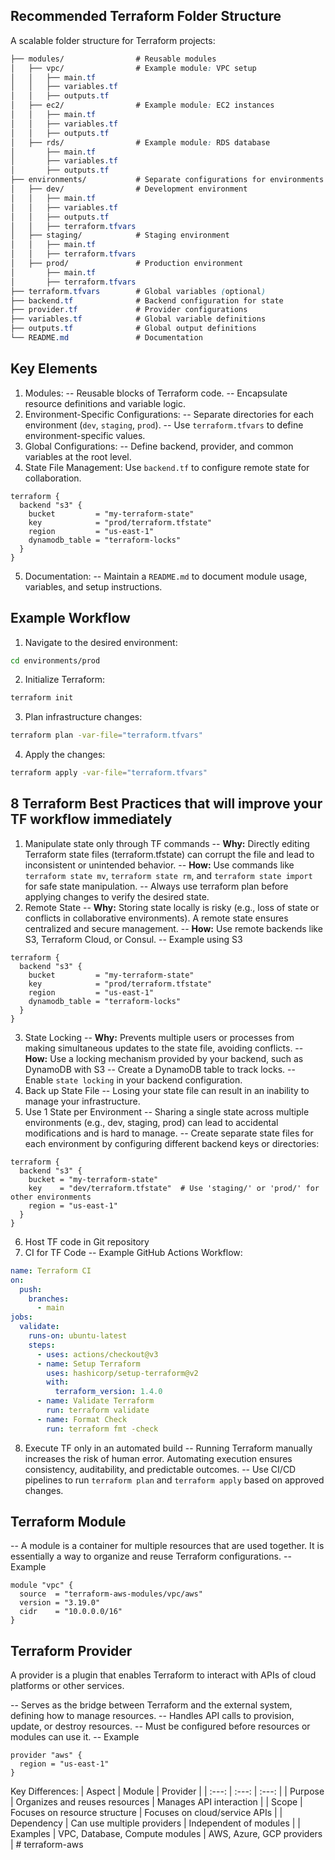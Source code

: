 ## Recommended Terraform Folder Structure
A scalable folder structure for Terraform projects:


````css
├── modules/                # Reusable modules
│   ├── vpc/                # Example module: VPC setup
│   │   ├── main.tf
│   │   ├── variables.tf
│   │   ├── outputs.tf
│   ├── ec2/                # Example module: EC2 instances
│   │   ├── main.tf
│   │   ├── variables.tf
│   │   ├── outputs.tf
│   ├── rds/                # Example module: RDS database
│       ├── main.tf
│       ├── variables.tf
│       ├── outputs.tf
├── environments/           # Separate configurations for environments
│   ├── dev/                # Development environment
│   │   ├── main.tf
│   │   ├── variables.tf
│   │   ├── outputs.tf
│   │   ├── terraform.tfvars
│   ├── staging/            # Staging environment
│   │   ├── main.tf
│   │   ├── terraform.tfvars
│   ├── prod/               # Production environment
│       ├── main.tf
│       ├── terraform.tfvars
├── terraform.tfvars        # Global variables (optional)
├── backend.tf              # Backend configuration for state
├── provider.tf             # Provider configurations
├── variables.tf            # Global variable definitions
├── outputs.tf              # Global output definitions
└── README.md               # Documentation

````

## Key Elements
1. Modules:
-- Reusable blocks of Terraform code.
-- Encapsulate resource definitions and variable logic.
2. Environment-Specific Configurations:
-- Separate directories for each environment (`dev`, `staging`, `prod`).
-- Use `terraform.tfvars` to define environment-specific values.
3. Global Configurations:
-- Define backend, provider, and common variables at the root level.
4. State File Management:
Use `backend.tf` to configure remote state for collaboration.
````
terraform {
  backend "s3" {
    bucket         = "my-terraform-state"
    key            = "prod/terraform.tfstate"
    region         = "us-east-1"
    dynamodb_table = "terraform-locks"
  }
}

````
5. Documentation:
-- Maintain a `README.md` to document module usage, variables, and setup instructions.


## Example Workflow
1. Navigate to the desired environment:
````bash
cd environments/prod
````
2. Initialize Terraform:
````bash
terraform init
````
3. Plan infrastructure changes:
````bash
terraform plan -var-file="terraform.tfvars"
````
4. Apply the changes:
````bash
terraform apply -var-file="terraform.tfvars"
````



## 8 Terraform Best Practices that will improve your TF workflow immediately
1. Manipulate state only through TF commands
-- **Why:** Directly editing Terraform state files (terraform.tfstate) can corrupt the file and lead to inconsistent or unintended behavior.
-- **How:** Use commands like `terraform state mv`, `terraform state rm`, and `terraform state import` for safe state manipulation.
-- Always use terraform plan before applying changes to verify the desired state.
2. Remote State
-- **Why:** Storing state locally is risky (e.g., loss of state or conflicts in collaborative environments). A remote state ensures centralized and secure management.
-- **How:** Use remote backends like S3, Terraform Cloud, or Consul.
-- Example using S3
````
terraform {
  backend "s3" {
    bucket         = "my-terraform-state"
    key            = "prod/terraform.tfstate"
    region         = "us-east-1"
    dynamodb_table = "terraform-locks"
  }
}

````

3. State Locking
-- **Why:** Prevents multiple users or processes from making simultaneous updates to the state file, avoiding conflicts.
-- **How:** Use a locking mechanism provided by your backend, such as DynamoDB with S3
 -- Create a DynamoDB table to track locks.
 -- Enable `state locking` in your backend configuration.
4. Back up State File
-- Losing your state file can result in an inability to manage your infrastructure.
5. Use 1 State per Environment
-- Sharing a single state across multiple environments (e.g., dev, staging, prod) can lead to accidental modifications and is hard to manage.
-- Create separate state files for each environment by configuring different backend keys or directories:
````
terraform {
  backend "s3" {
    bucket = "my-terraform-state"
    key    = "dev/terraform.tfstate"  # Use 'staging/' or 'prod/' for other environments
    region = "us-east-1"
  }
}

````
6. Host TF code in Git repository
7. CI for TF Code 
-- Example GitHub Actions Workflow:
````yaml
name: Terraform CI
on:
  push:
    branches:
      - main
jobs:
  validate:
    runs-on: ubuntu-latest
    steps:
      - uses: actions/checkout@v3
      - name: Setup Terraform
        uses: hashicorp/setup-terraform@v2
        with:
          terraform_version: 1.4.0
      - name: Validate Terraform
        run: terraform validate
      - name: Format Check
        run: terraform fmt -check

````
8. Execute TF only in an automated build
-- Running Terraform manually increases the risk of human error. Automating execution ensures consistency, auditability, and predictable outcomes.
-- Use CI/CD pipelines to run `terraform plan` and `terraform apply` based on approved changes.



## Terraform Module
-- A module is a container for multiple resources that are used together. It is essentially a way to organize and reuse Terraform configurations.
-- Example
````
module "vpc" {
  source  = "terraform-aws-modules/vpc/aws"
  version = "3.19.0"
  cidr    = "10.0.0.0/16"
}

````

## Terraform Provider
A provider is a plugin that enables Terraform to interact with APIs of cloud platforms or other services.

-- Serves as the bridge between Terraform and the external system, defining how to manage resources.
-- Handles API calls to provision, update, or destroy resources.
-- Must be configured before resources or modules can use it.
-- Example
````
provider "aws" {
  region = "us-east-1"
}

````

Key Differences:
| Aspect | Module    | Provider    |
| :---:   | :---: | :---: |
| Purpose | Organizes and reuses resources   | Manages API interaction   |
| Scope | Focuses on resource structure   | Focuses on cloud/service APIs   |
| Dependency | Can use multiple providers   | Independent of modules   |
| Examples | VPC, Database, Compute modules   | AWS, Azure, GCP providers   |
#   t e r r a f o r m - a w s 
 
 